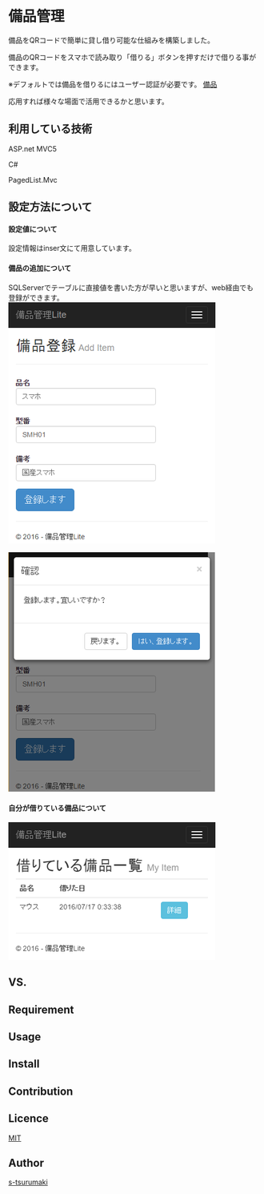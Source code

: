 # 備品管理
備品をQRコードで簡単に貸し借り可能な仕組みを構築しました。
 
備品のQRコードをスマホで読み取り「借りる」ボタンを押すだけで借りる事ができます。
 
※デフォルトでは備品を借りるにはユーザー認証が必要です。
[備品](https://github.com/s-tsurumaki/OfficeEquipmentControlLite/blob/master/ReadmeImages/QRKindle.png)

 
応用すれば様々な場面で活用できるかと思います。

## 利用している技術
ASP.net MVC5
 
C#
 
PagedList.Mvc
 
## 設定方法について
#### 設定値について
設定情報はinser文にて用意しています。

#### 備品の追加について
SQLServerでテーブルに直接値を書いた方が早いと思いますが、web経由でも登録ができます。
![備品登録1](https://github.com/s-tsurumaki/OfficeEquipmentControlLite/blob/master/ReadmeImages/additem.png)
 
![備品登録2](https://github.com/s-tsurumaki/OfficeEquipmentControlLite/blob/master/ReadmeImages/AddItemMsg.png)
 
#### 自分が借りている備品について
![自分が借りている備品](https://github.com/s-tsurumaki/OfficeEquipmentControlLite/blob/master/ReadmeImages/MyItem.png)



## VS. 

## Requirement

## Usage

## Install

## Contribution

## Licence

[MIT](https://github.com/tcnksm/tool/blob/master/LICENCE)

## Author

[s-tsurumaki](https://github.com/s-tsurumaki)
